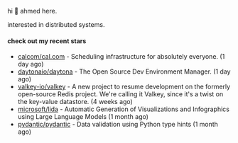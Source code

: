 hi 👋 ahmed here.

interested in distributed systems.

#### check out my recent stars

- [calcom/cal.com](https://github.com/calcom/cal.com) - Scheduling infrastructure for absolutely everyone. (1 day ago)
- [daytonaio/daytona](https://github.com/daytonaio/daytona) - The Open Source Dev Environment Manager. (1 day ago)
- [valkey-io/valkey](https://github.com/valkey-io/valkey) - A new project to resume development on the formerly open-source Redis project. We&#39;re calling it Valkey, since it&#39;s a twist on the key-value datastore. (4 weeks ago)
- [microsoft/lida](https://github.com/microsoft/lida) - Automatic Generation of Visualizations and Infographics using Large Language Models (1 month ago)
- [pydantic/pydantic](https://github.com/pydantic/pydantic) - Data validation using Python type hints (1 month ago)

